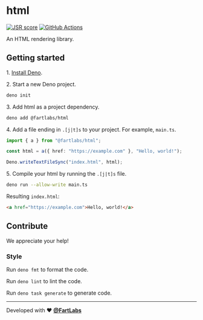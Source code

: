 # html

[![JSR score](https://jsr.io/badges/@fartlabs/html/score)](https://jsr.io/@fartlabs/html)
[![GitHub Actions](https://github.com/FartLabs/html/actions/workflows/check.yaml/badge.svg)](https://github.com/FartLabs/html/actions/workflows/check.yaml)

An HTML rendering library.

## Getting started

1\. [Install Deno](https://docs.deno.com/runtime/manual).

2\. Start a new Deno project.

```sh
deno init
```

3\. Add html as a project dependency.

```sh
deno add @fartlabs/html
```

4\. Add a file ending in `.[j|t]s` to your project. For example, `main.ts`.

```ts
import { a } from "@fartlabs/html";

const html = a({ href: "https://example.com" }, "Hello, world!");

Deno.writeTextFileSync("index.html", html);
```

5\. Compile your html by running the `.[j|t]s` file.

```sh
deno run --allow-write main.ts
```

Resulting `index.html`:

```html
<a href="https://example.com">Hello, world!</a>
```

## Contribute

We appreciate your help!

### Style

Run `deno fmt` to format the code.

Run `deno lint` to lint the code.

Run `deno task generate` to generate code.

---

Developed with ❤️ [**@FartLabs**](https://github.com/FartLabs)
